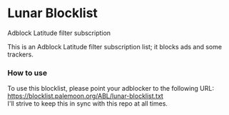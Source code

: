 # Lunar Blocklist
Adblock Latitude filter subscription

This is an Adblock Latitude filter subscription list; it blocks ads and some trackers.

### How to use
To use this blocklist, please point your adblocker to the following URL:  
https://blocklist.palemoon.org/ABL/lunar-blocklist.txt  
I'll strive to keep this in sync with this repo at all times.
